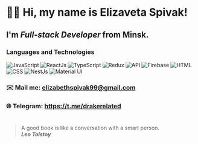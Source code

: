 # 👋🏻 Hi, my name is **Elizaveta Spivak**!
## I'm *Full-stack Developer* from Minsk.

### Languages and Technologies 
![JavaScript](https://img.shields.io/badge/-JavaScript-090909?style=for-the-badge&logo=JavaScript)
![ReactJs](https://img.shields.io/badge/-ReactJs-090909?style=for-the-badge&logo=React)
![TypeScript](https://img.shields.io/badge/-TypeScript-090909?style=for-the-badge&logo=TypeScript)
![Redux](https://img.shields.io/badge/-Redux-090909?style=for-the-badge&logo=Redux)
![API](https://img.shields.io/badge/-REST&#032;API-090909?style=for-the-badge)
![Firebase](https://img.shields.io/badge/-Firebase-090909?style=for-the-badge&logo=Firebase)
![HTML](https://img.shields.io/badge/-HTML-090909?style=for-the-badge&logo=html5)
![CSS](https://img.shields.io/badge/-CSS-090909?style=for-the-badge&logo=css3)
![NestJs](https://img.shields.io/badge/-NESTJS-090909?style=for-the-badge&logo=nestJs)
![Material UI](https://img.shields.io/badge/Material--UI-090909?style=for-the-badge&logo=MUI&logoColor=white)
### ✉️ Mail me: elizabethspivak99@gmail.com
### 🌐 Telegram: https://t.me/drakerelated
#
> A good book is like a conversation with a smart person. <br/>
> ***Leo Tolstoy***

